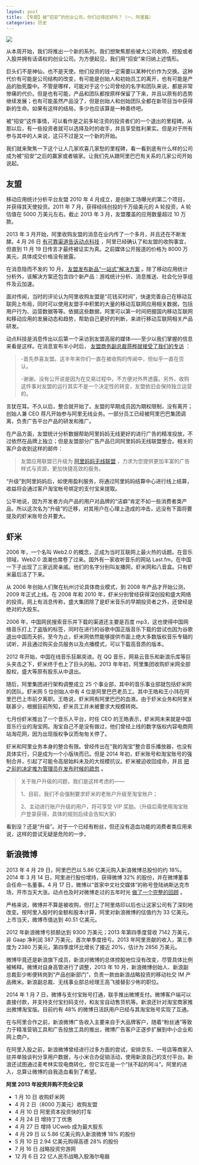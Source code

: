 ```yaml
---
layout: post
title: 【专题】被“招安”的创业公司，你们过得还好吗？（一、阿里篇）
categories: 历史
---
```


![](https://ws1.sinaimg.cn/large/4b91f9d5ly1fvlu718ne4j20qe0eutwr.jpg)

从本周开始，我们将推出一个新的系列。我们想聚焦那些被大公司收购，控股或者入股并拥有话语权的创业公司。为方便起见，我们用“招安”来归纳上述情形。

巨头们不是神仙，也不是天使。他们投资的钱一定需要以某种代价作为交换。这种代价有可能是公司结构的改变，有可能是创始人和初始员工的离开，也有可能是产品的胎死腹中。不管是哪样，可能对于这个公司曾经的名字和团队来说，都是非常惨痛的代价。但是也有可能，产品和团队都按原样保留了下来，并且以原有的态势继续发展；也有可能虽然产品没了，但是创始人和创始团队全都在新项目当中获得新的生命。如果有这样的结局，多少也应该算是一种善终吧。

被“招安”这件事情，可以看作是之前多轮注资的投资者们的一个退出的里程碑。从那以后，有一些投资者就可以选择及时的收手，并且享受胜利果实。但是对于所有参与其中的人来说，这只不过是又一个新的开始。

我们就来聚焦一下这个让人几家欢喜几家愁的里程碑，看一看到底有什么样的公司成为被“招安”之后的赢家或者输家。让我们先从跟阿里巴巴有关系的几家公司开始说起。

## **友盟**

移动应用统计分析平台友盟 2010 年 4 月成立，是创新工场曝光的第二个项目，并获得其天使投资。2011 年 7 月，获得经纬创投的千万级美元的 A 轮投资，A 轮估值在 5000 万美元左右。截止 2013 年 3 月，友盟覆盖的应用数量超过 10 万款。

2013 年 3 月开始，阿里收购友盟的消息在业内传了一个多月，并且还在不断发酵。4 月 26 日 [有可靠渠道告诉动点科技](https://cn.technode.com/post/2013-04-26/40051790831/) ，阿里已经确认了和友盟的收购事宜，但直到 11 月 19 日传言才最终被证实为真。之前媒体公开报道的价格为 8000 万美元，具体成交价格没有披露。

在消息隐而不发的 10 月， [友盟发布新品“一站式”解决方案](https://cn.technode.com/post/2013-10-22/umeng-one-stop-solution/) 。除了移动应用统计分析外，该解决方案还包含四个新产品：游戏统计分析、消息推送、社会化分享组件及云加速。

面对传闻，当时的评论认为阿里收购友盟是“花钱买时间”，快速完善自己在移动互联网上布局，同时可以使用友盟手中积累的大量的移动互联网应用相关数据，包括用户行为、运营数据等等。依据这些数据，阿里可以第一时间把握国内移动互联网和移动应用的发展动态和趋势，帮助自己更好的判断，来进行移动互联网相关产品研发。

动点科技是消息传出以后第一个采访到友盟高层的媒体——至少以我们掌握的信息来看是这样。在消息宣布半小时后， [友盟商务副总裁蒋桦就接受了我们的专访](https://cn.technode.com/post/2013-11-21/umeng-jianghua/) ：

> -首先恭喜友盟。这半年来你们一直在被收购的传闻中，但似乎一直在否认。
>
> -谢谢。没有公开说是因为在交易过程中，不方便对外界透露。另外，收购这件事对友盟的运行其实不是一个决定性的转变，友盟依旧会保持独立运营的。

言犹在耳。不久以后，整合就开始了。友盟的早期成员因为期权限制，没有离开；创始人兼 CEO 蒋凡开始参与阿里无线业务。一部分员工已经被阿里巴巴集团调离，负责广告平台产品的研发和推广。

在产品方面，友盟统计分析数据帮助阿里妈妈无线更好的进行广告的精准投放，不过依然在品牌上独立；但是友盟部分广告产品已同阿里妈妈无线联盟整合。相关的客户会收到这样的邮件：

> 友盟应用联盟已升级为 [阿里妈妈无线联盟](http://mu.alimama.com) ，力求为您提供更加丰富的广告样式与资源，更加快捷高效的服务。

“升级”到阿里妈妈后，如使用盈利服务，将通过阿里妈妈结算中心进行线上结算，收益将会通过客户淘宝帐号绑定的支付宝来提取。

公平地说，因为开发者方向产品的用户对品牌的“洁癖”肯定不如一些消费者类产品，所以这次名为“升级”的迁移，对其用户在心理上造成的冲击，远没有下面将要提及的虾米账号合并要大。

## **虾米**

2006 年，一个名叫 Web2.0 的概念，正成为当时互联网上最火热的话题。在音乐领域，Web2.0 浪潮也席卷了过来。国外有一家收听音乐的网站 Last.fm，在中国一下子出现了三家远房亲戚。他们的名字分别叫友播网，虾米网和八音盒。只有虾米最后活了下来。

从 2006 年创始人们聚在杭州讨论具体商业模式，到 2008 年产品才开始公测，2009 年正式上线。在 2008 年和 2010 年，虾米分别曾经获得深创投和盛大网络的投资。网上有消息传称，盛大集团除了是虾米音乐的早期投资者之外，还曾经是绝对的大股东。

2006 年，中国网民搜索音乐并下载的渠道还主要是百度 mp3，这也使得中国网络音乐打上了盗版的标签，同时在进行的谷歌中国正版音乐下载的尝试也因为谷歌退出中国而夭折。至今为止，虾米网依然能够提供市面上绝大多数版权音乐专辑的试听，并且通过购买会员服务以及点播模式，可以下载高音质的版本。

2012 年开始，中国在线音乐狂飙突进。在 QQ 音乐，网易云音乐和新浪乐库等巨头夹击之下，虾米终于也上了巨头的船。2013 年年初，阿里集团收购虾米网全部股权，盛大等原有股东从中退出。

随后，阿里集团进行架构调整成立 25 个事业部，其中的音乐事业部就包括虾米网的团队。虾米网 5 位创始人中有 4 位是阿里巴巴老员工。其中王皓和王小玮在阿里巴巴上市前夕离职。王皓说，虾米网有阿里巴巴的血液。由于虾米业务和阿里关联甚少，根据目前所知，虾米员工并未被要求大规模转岗。

七月份虾米推出了一个音乐人平台，时任 CEO 的王皓表示，虾米网未来就是中国音乐行业的淘宝网。淘宝自己不是没有做过，他们曾经上线的数字版权内容电商网站淘花网，因为出现版权争议而匆匆关停了。

虾米和阿里业务本身的整合有限。曾经传出在“我的淘宝”整合音乐播放器，也没有具体实行，只是成为一个小版块而已。但是 2014 年初，虾米账号和淘宝账号的强制合并，引起了可能令高层始料未及的大规模抗议。虾米被迫收回成命，并且 [把之前的决定推为管理员在发布时候的疏忽](http://www.xiami.com/group/thread-detail/tid/899164?spm=a1z1s.6626009.229054169.6.6xYO35) 。

> 关于账户升级的问题，我们是这样考虑的——
>
> 1、目前，我们不会强制要求虾米的老账户升级至淘宝账户；
>
> 2、主动进行账户升级的用户，将可享受 VIP 奖励。（升级后需使用淘宝账户登录获得，具体的规则后续会告知大家）

看到没？还是“升级”。对于一个已经有粉丝，但还没有造血功能的消费者类应用来说，这样的尝试无疑是危险的一步。

## **新浪微博**

2013 年 4 月 29 日，阿里巴巴以 5.86 亿美元购入新浪微博总股份的约 18%。2014 年 3 月 14 日，阿里进行股份增持，获得微博 32% 的股份，并在微博董事会任命一名董事。4 月 17 日，微博以“首家中文社交媒体”的称号登陆纳斯达克市场，开市当天大涨。动点也及时对微博走过的五年时光 [做了一个完整的回顾](https://cn.technode.com/post/2014-04-18/weibo-ipo-first-day-gained-19-percent/ "微博上市全景：怎样再造一个新浪？") 。

严格来说，微博并不算是被收购，但打上了阿里烙印以后也让这家公司有了深刻地改变。按阿里入股时的金额和股本计算，阿里对新浪微博的估值约为 33 亿美元。上市当天，微博市值达到 40.51 亿美元。

2012 年新浪微博亏损额达到 9300 万美元；2013 年第四季度营收 7142 万美元，非 Gaap 净利润 387 万美元，首次单季度扭亏。2013 年阿里贡献的收入，第三季度为 2380 万美元，第四季度环比增长了接近 20%，估计为 2856 万美元。

微博毕竟还是新浪旗下成员，新浪对微博的总体控股地位没有改变，尽管具体比例被稀释。微博对自身高管进行了调整，2013 年 10 月，新浪微博创始人、新浪副总裁彭少彬便转岗到“产品创新部门”，负责一款由新浪战略投资的移动社交 IM 产品微米。新浪副总裁、无线事业部总经理王高飞接替彭少彬的职位。

2014 年 1 月 7 日，微博与支付宝账号打通，联手推出微博支付。微博客户端可以直接付款，并支持支付宝扫码支付，和友宝自动售货机等。新浪还针对淘宝商家推出微博淘宝版。目前约有 48% 的微博日活跃用户已经与其淘宝账号实现了互通。

在与阿里合作之前，新浪微博广告收入主要来自于大品牌客户，随着“粉丝通”等致力于精准营销工具和广告投放工具的推出，微博广告客户正逐步扩展到中小企业和网上商户。

在阿里入股之前，新浪微博曾经进行过多方面的尝试，安排京东、一号店等商家入驻并单独谈判分享用户数据，与小米合办促销活动，使用新浪自己的支付平台。新浪还试图通过麦考林实现电商转化，但它实在是一个“扶不起的阿斗”。阿里的进入，总算让微博的自我造血看到了希望。

**阿里 2013 年投资并购不完全记录**

*   1 月 10 日 收购虾米网
*   4 月 2 日（8000 万美元）收购友盟
*   4 月 10 日 阿里资本投资快的打车
*   4 月 24 日 增持丁丁优惠
*   4 月 27 日 增持 UCweb 成为最大股东
*   4 月 29 日 以 5.86 亿美元购入新浪微博 18% 的股份
*   5 月 10 日 2.94 亿美元购得高德 28% 的股份
*   7 月 16 日 战略投资穷游网
*   12 月 6 日 22 亿人民币战略入股海尔电器
